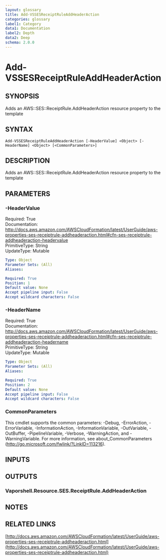 ```yaml
---
layout: glossary
title: Add-VSSESReceiptRuleAddHeaderAction
categories: glossary
label1: Category
data1: Documentation
label2: Depth
data2: Deep
schema: 2.0.0
---
```


# Add-VSSESReceiptRuleAddHeaderAction

## SYNOPSIS
Adds an AWS::SES::ReceiptRule.AddHeaderAction resource property to the template

## SYNTAX

```
Add-VSSESReceiptRuleAddHeaderAction [-HeaderValue] <Object> [-HeaderName] <Object> [<CommonParameters>]
```

## DESCRIPTION
Adds an AWS::SES::ReceiptRule.AddHeaderAction resource property to the template

## PARAMETERS

### -HeaderValue
Required: True    
Documentation: http://docs.aws.amazon.com/AWSCloudFormation/latest/UserGuide/aws-properties-ses-receiptrule-addheaderaction.html#cfn-ses-receiptrule-addheaderaction-headervalue    
PrimitiveType: String    
UpdateType: Mutable

```yaml
Type: Object
Parameter Sets: (All)
Aliases:

Required: True
Position: 1
Default value: None
Accept pipeline input: False
Accept wildcard characters: False
```

### -HeaderName
Required: True    
Documentation: http://docs.aws.amazon.com/AWSCloudFormation/latest/UserGuide/aws-properties-ses-receiptrule-addheaderaction.html#cfn-ses-receiptrule-addheaderaction-headername    
PrimitiveType: String    
UpdateType: Mutable

```yaml
Type: Object
Parameter Sets: (All)
Aliases:

Required: True
Position: 2
Default value: None
Accept pipeline input: False
Accept wildcard characters: False
```

### CommonParameters
This cmdlet supports the common parameters: -Debug, -ErrorAction, -ErrorVariable, -InformationAction, -InformationVariable, -OutVariable, -OutBuffer, -PipelineVariable, -Verbose, -WarningAction, and -WarningVariable.
For more information, see about_CommonParameters (http://go.microsoft.com/fwlink/?LinkID=113216).

## INPUTS

## OUTPUTS

### Vaporshell.Resource.SES.ReceiptRule.AddHeaderAction

## NOTES

## RELATED LINKS

[http://docs.aws.amazon.com/AWSCloudFormation/latest/UserGuide/aws-properties-ses-receiptrule-addheaderaction.html](http://docs.aws.amazon.com/AWSCloudFormation/latest/UserGuide/aws-properties-ses-receiptrule-addheaderaction.html)

